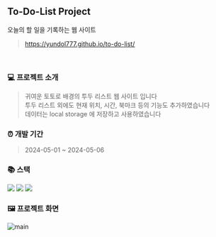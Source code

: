 ## To-Do-List Project

오늘의 할 일을 기록하는 웹 사이트 <br/>
><https://yundol777.github.io/to-do-list/>

<br/>

### 💻 프로젝트 소개

>귀여운 토토로 배경의 투두 리스트 웹 사이트 입니다 <br/>
>투두 리스트 외에도 현재 위치, 시간, 북마크 등의 기능도 추가하였습니다 <br/>
>데이터는 local storage 에 저장하고 사용하였습니다

### ⏰ 개발 기간

> 2024-05-01 ~ 2024-05-06

### 📚 스택

<div>
  <img src="https://img.shields.io/badge/html5-E34F26?style=for-the-badge&logo=html5&logoColor=white">
  <img src="https://img.shields.io/badge/css-1572B6?style=for-the-badge&logo=css3&logoColor=white">
  <img src="https://img.shields.io/badge/javascript-F7DF1E?style=for-the-badge&logo=javascript&logoColor=black">
</div>

### 🖼️ 프로젝트 화면

![main](https://github.com/yundol777/to-do-list/assets/133326746/b8816fc2-e928-4512-8a2f-65670be40d79)
